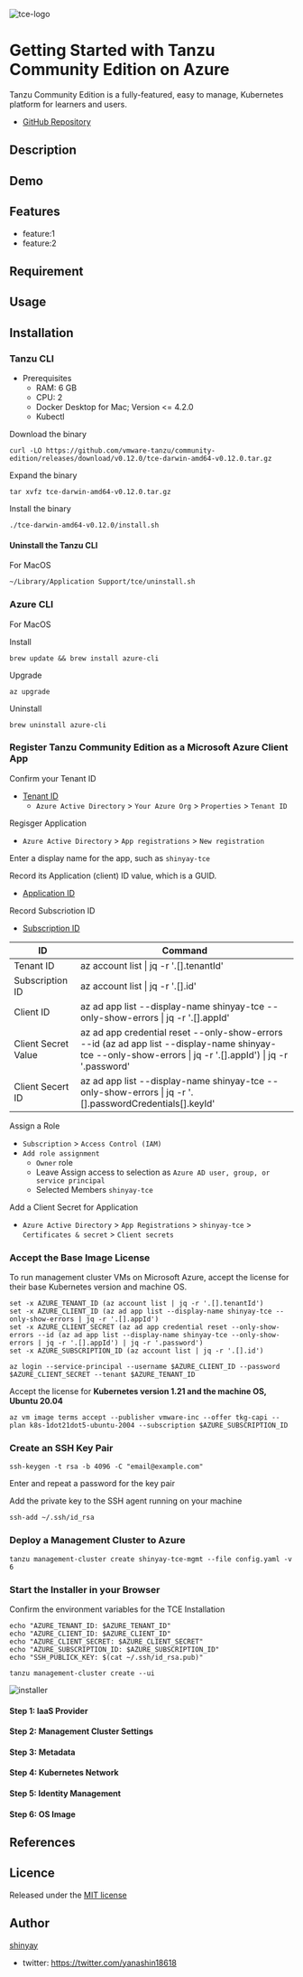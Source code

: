 ![tce-logo](https://tanzucommunityedition.io/img/TCE-logo.svg)

# Getting Started with Tanzu Community Edition on Azure

Tanzu Community Edition is a fully-featured, easy to manage, Kubernetes platform for learners and users.

- [GitHub Repository](https://github.com/vmware-tanzu/community-edition/)

## Description

## Demo

## Features

- feature:1
- feature:2

## Requirement

## Usage

## Installation

### Tanzu CLI

- Prerequisites
  - RAM: 6 GB
  - CPU: 2
  - Docker Desktop for Mac; Version <= 4.2.0
  - Kubectl

Download the binary

```shell
curl -LO https://github.com/vmware-tanzu/community-edition/releases/download/v0.12.0/tce-darwin-amd64-v0.12.0.tar.gz
```

Expand the binary

```shell
tar xvfz tce-darwin-amd64-v0.12.0.tar.gz
```

Install the binary

```shell
./tce-darwin-amd64-v0.12.0/install.sh
```

#### Uninstall the Tanzu CLI

For MacOS

```shell
~/Library/Application Support/tce/uninstall.sh
```

### Azure CLI

For MacOS

Install

```shell
brew update && brew install azure-cli
```

Upgrade

```shell
az upgrade
```

Uninstall

```shell
brew uninstall azure-cli
```

### Register Tanzu Community Edition as a Microsoft Azure Client App

Confirm your Tenant ID

- [Tenant ID](https://portal.azure.com/#blade/Microsoft_AAD_IAM/ActiveDirectoryMenuBlade/Overview)
  - `Azure Active Directory` > `Your Azure Org` > `Properties` > `Tenant ID`

Regisger Application

- `Azure Active Directory` > `App registrations` > `New registration`

Enter a display name for the app, such as `shinyay-tce`

Record its Application (client) ID value, which is a GUID.

- [Application ID](https://portal.azure.com/#blade/Microsoft_AAD_RegisteredApps/ApplicationsListBlade)

Record Subscriotion ID

- [Subscription ID](https://portal.azure.com/#blade/Microsoft_Azure_Billing/SubscriptionsBlade)

|ID|Command|
|--|-------|
|Tenant ID|az account list \| jq -r '.[].tenantId'|
|Subscription ID|az account list \| jq -r '.[].id'|
|Client ID|az ad app list --display-name shinyay-tce --only-show-errors \| jq -r '.[].appId'|
|Client Secret Value|az ad app credential reset --only-show-errors --id (az ad app list --display-name shinyay-tce --only-show-errors \| jq -r '.[].appId') \| jq -r '.password'|
|Client Secert ID|az ad app list --display-name shinyay-tce --only-show-errors \| jq -r '.[].passwordCredentials[].keyId'|

Assign a Role

- `Subscription` > `Access Control (IAM)`
- `Add role assignment`
  - `Owner` role
  - Leave Assign access to selection as `Azure AD user, group, or service principal`
  - Selected Members `shinyay-tce`

Add a Client Secret for Application

- `Azure Active Directory` > `App Registrations` > `shinyay-tce` > `Certificates & secret` > `Client secrets`

### Accept the Base Image License

To run management cluster VMs on Microsoft Azure, accept the license for their base Kubernetes version and machine OS.

```shell
set -x AZURE_TENANT_ID (az account list | jq -r '.[].tenantId')
set -x AZURE_CLIENT_ID (az ad app list --display-name shinyay-tce --only-show-errors | jq -r '.[].appId')
set -x AZURE_CLIENT_SECRET (az ad app credential reset --only-show-errors --id (az ad app list --display-name shinyay-tce --only-show-errors | jq -r '.[].appId') | jq -r '.password')
set -x AZURE_SUBSCRIPTION_ID (az account list | jq -r '.[].id')
```

```shell
az login --service-principal --username $AZURE_CLIENT_ID --password $AZURE_CLIENT_SECRET --tenant $AZURE_TENANT_ID
```

Accept the license for **Kubernetes version 1.21 and the machine OS, Ubuntu 20.04**

```shell
az vm image terms accept --publisher vmware-inc --offer tkg-capi --plan k8s-1dot21dot5-ubuntu-2004 --subscription $AZURE_SUBSCRIPTION_ID
```

### Create an SSH Key Pair

```shell
ssh-keygen -t rsa -b 4096 -C "email@example.com"
```

Enter and repeat a password for the key pair

Add the private key to the SSH agent running on your machine

```shell
ssh-add ~/.ssh/id_rsa
```

### Deploy a Management Cluster to Azure

```shell
tanzu management-cluster create shinyay-tce-mgmt --file config.yaml -v 6
```

### Start the Installer in your Browser

Confirm the environment variables for the TCE Installation

```shell
echo "AZURE_TENANT_ID: $AZURE_TENANT_ID"
echo "AZURE_CLIENT_ID: $AZURE_CLIENT_ID"
echo "AZURE_CLIENT_SECRET: $AZURE_CLIENT_SECRET"
echo "AZURE_SUBSCRIPTION_ID: $AZURE_SUBSCRIPTION_ID"
echo "SSH_PUBLICK_KEY: $(cat ~/.ssh/id_rsa.pub)"
```

```shell
tanzu management-cluster create --ui
```

![installer](https://user-images.githubusercontent.com/3072734/169016196-434da479-8702-49b6-9ee4-bcea107da8cd.png)

#### Step 1: IaaS Provider

#### Step 2: Management Cluster Settings

#### Step 3: Metadata

#### Step 4: Kubernetes Network

#### Step 5: Identity Management

#### Step 6: OS Image

## References

## Licence

Released under the [MIT license](https://gist.githubusercontent.com/shinyay/56e54ee4c0e22db8211e05e70a63247e/raw/34c6fdd50d54aa8e23560c296424aeb61599aa71/LICENSE)

## Author

[shinyay](https://github.com/shinyay)
- twitter: https://twitter.com/yanashin18618
